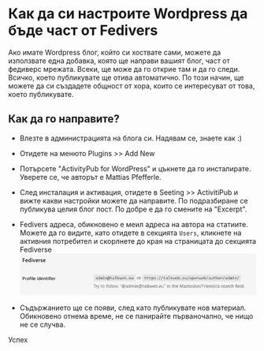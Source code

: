 # Как да си настроите Wordpress да бъде част от Fedivers
Aко имате Wordpress блог, който си хоствате сами, можете да използвате една добавка, която ще направи вашият блог, част от федиверс мрежата.
Всеки, ще може да го открие там и да го следи. Всичко, което публикувате ще отива автоматично. По този начин, ще можете да си създадете общност от хора, които се интересуват от това, което публикувате.

## Как да го направите?

- Влезте в администрацията на блога си. Надявам се, знаете как :)
- Отидете на менюто Plugins >> Add New
- Потърсете "ActivityPub for WordPress" и цъкнете да го инсталирате. Уверете се, че авторът е Mattias Pfefferle.
- След инсталация и активация, отидете в Seeting >> ActivitiPub и вижте какви настройки можете да направите. По подразбиране се публикува целия блог пост. По добре е да го смените на "Excerpt".
- Fedivers адреса, обикновено е меил адреса на автора на статиите. Можете да го видите, като отидeте в секцията <code>Users</code>, кликнете на активния потребител и скорлнете до края на страницата до секцията Fediverse
 ![Image](i/f.png?raw=true)

- Съдържанието ще се появи, след като публикувате нов материал. Обикновено отнема време, не се панирайте първаночално, че нищо не се случва.

Успех

